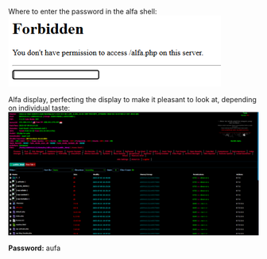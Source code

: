 Where to enter the password in the alfa shell:  
![Password Entry](passproff.png)

Alfa display, perfecting the display to make it pleasant to look at, depending on individual taste:  
![Alpha Display](proff.PNG)

**Password:** aufa
